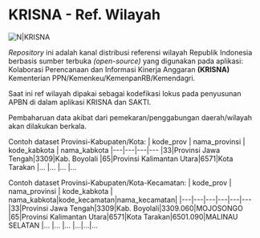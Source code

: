# KRISNA - Ref. Wilayah

![N|KRISNA](https://app.dit.krisna.men/public/images/logo.png)


*Repository* ini adalah kanal distribusi referensi wilayah Republik Indonesia berbasis sumber terbuka *(open-source)* yang digunakan pada aplikasi: Kolaborasi Perencanaan dan Informasi Kinerja Anggaran **(KRISNA)** Kementerian PPN/Kemenkeu/KemenpanRB/Kemendagri.

Saat ini ref wilayah dipakai sebagai kodefikasi lokus pada penyusunan APBN di dalam aplikasi KRISNA dan SAKTI.

Pembaharuan data akibat dari pemekaran/penggabungan daerah/wilayah akan dilakukan berkala.

Contoh dataset Provinsi-Kabupaten/Kota:
| kode_prov | nama_provinsi | kode_kabkota | nama_kabkota 
|---|---|---|---
|33|Provinsi Jawa Tengah|3309|Kab. Boyolali
|65|Provinsi Kalimantan Utara|6571|Kota Tarakan
|... |... |... |...

Contoh dataset Provinsi-Kabupaten/Kota-Kecamatan:
| kode_prov | nama_provinsi | kode_kabkota | nama_kabkota|kode_kecamatan|nama_kecamatan| 
|---|---|---|---|---|---
|33|Provinsi Jawa Tengah|3309|Kab. Boyolali|3309.060|MOJOSONGO
|65|Provinsi Kalimantan Utara|6571|Kota Tarakan|6501.090|MALINAU SELATAN
|... |... |... |...|...|...
